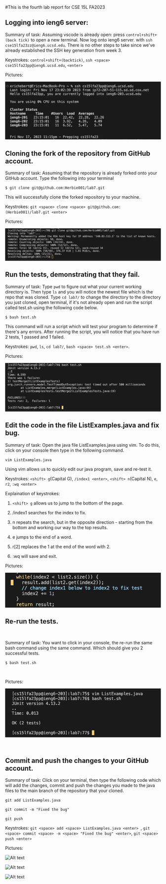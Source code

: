 #This is the fourth lab report for CSE 15L FA2023


## Logging into ieng6 server: 

Summary of task: Assuming vscode is already open: press `control+shift+(back tick)` to open a new terminal. Now log onto ieng6 server. with `ssh cse15lfa23zz@ieng6.ucsd.edu`. There is no other steps to take since we've already established the SSH key generation from week 3.

Keystrokes: `control+shift+(backtick)`, `ssh <space> cse15lfa23pp@ieng6.ucsd.edu`, `<enter>`

Pictures:

![Alt text](<images/PA4 Images/logging into ieng6.png>)

## Cloning the fork of the repository from GitHub account.

Summary of task: Assuming that the repository is already forked onto your GitHub account. Type the following into your terminal 

```
$ git clone git@github.com:Herbie001/lab7.git
```

This will successfully clone the forked repository to your machine.

Keystrokes: `git <space> clone <space> git@github.com:(Herbie001)/lab7.git <enter>`

Pictures:

![Alt text](<images/PA4 Images/git clone repo.png>)

## Run the tests, demonstrating that they fail.

Summary of task: Type `pwd` to figure out what your current working directory is. Then type `ls` and you will notice the newest file which 
is the repo that was cloned. Type `cd lab7/` to change the directory to the directory you just cloned, open terminal, if it's not 
already open and run the script called test.sh using the following code below.

```
$ bash test.sh 
```

This command will run a script which will test your program to determine if there's any errors. After running the script, you will notice that you have run 2 tests, 1 passed and 1 failed.

Keystrokes: `pwd`, `ls`, `cd lab7/`, `bash <space> test.sh <enter>`.

Pictures: 

![Alt text](<images/PA4 Images/running bash script.png>)

## Edit the code in the file ListExamples.java and fix bug. 

Summary of task: Open the java file ListExamples.java using vim. To do this, click on your console then type in the following command.

```
vim ListExamples.java
```

Using vim allows us to quickly edit our java program, save and re-test it.

Keystrokes: `<shift> g`(Capital G), `/index1 <enter>`, `<shift> n`(Capital N), `e`, `r2`, `:wq <enter>`

Explaination of keystrokes: 

1. `<shift> g` allows us to jump to the bottom of the page.

2. /index1 searches for the index to fix.

3. <shift> n repeats the search, but in the opposite direction - starting from the bottom and working our way to the top results.

4. e jumps to the end of a word.

5. r[2] replaces the 1 at the end of the word with 2.

6. :wq <enter> will save and exit.


Pictures:

![Alt text](<images/PA4 Images/edit java file using vim.png>)


## Re-run the tests.

<br>

Summary of task: You want to click in your console, the re-run the same bash command using the same command. Which should give you 2 successful tests.



```
$ bash test.sh
```


<br>


Pictures:


![Alt text](<images/PA4 Images/running bash script again.png>)

<br>


## Commit and push the changes to your GitHub account.


Summary of task: Click on your terminal, then type the following code which will add the changes, commit and push the changes you made to the java files to the main branch of the repository that your cloned.

```
git add ListExamples.java
```

```
git commit -m "Fixed the bug"
```

```
git push
```

Keystrokes: `git <space> add <space> ListExamples.java <enter> `, 
`git <space> commit <space> -m <space> "Fixed the bug" <enter>`, 
`git <space> push <enter>`


Pictures: 

![Alt text](<images/PA4 Images/Screenshot 2023-12-01 at 12.18.50 AM.png>)

![Alt text](<images/PA4 Images/Screenshot 2023-12-01 at 12.06.54 AM.png>)

![Alt text](<images/PA4 Images/Screenshot 2023-12-01 at 12.06.31 AM.png>)